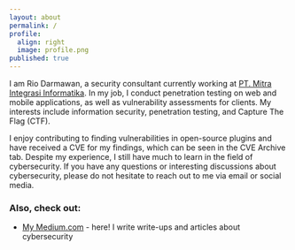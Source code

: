 ```yaml
---
layout: about
permalink: /
profile:
  align: right
  image: profile.png
published: true
---
```


I am Rio Darmawan, a security consultant currently working at [PT. Mitra Integrasi Informatika](https://www.mii.co.id/). In my job, I conduct penetration testing on web and mobile applications, as well as vulnerability assessments for clients. My interests include information security, penetration testing, and Capture The Flag (CTF).

I enjoy contributing to finding vulnerabilities in open-source plugins and have received a CVE for my findings, which can be seen in the CVE Archive tab. Despite my experience, I still have much to learn in the field of cybersecurity. If you have any questions or interesting discussions about cybersecurity, please do not hesitate to reach out to me via email or social media.

### Also, check out:

- [My Medium.com](https://riodrwn.medium.com/) - here! I write write-ups and articles about cybersecurity
